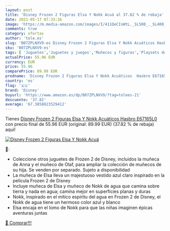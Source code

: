 ```yaml
---
layout: post
title: 'Disney Frozen 2 Figuras Elsa Y Nokk Acuá al 37.82 % de rebaja'
date: 2021-05-17 07:33:16
image: 'https://m.media-amazon.com/images/I/411QeCIsWtL._SL500_._SL400_.jpg'
comments: true
category: ofertas
author: 'tole.es'
slug: 'B07ZPLNXV9-es Disney Frozen 2 Figuras Elsa Y Nokk Acuáticos Hasbro E67165L0'
sku: 'B07ZPLNXV9-es'
tags: [ 'Juguetes','Juguetes y juegos','Muñecos y figuras','Playsets de figuras de juguete para niños','disney','hasbro', ]
actualPrice: 55.96 EUR
currency: EUR
price: 55.96
comparePrice: 89.99 EUR
prodname: 'Disney Frozen 2 Figuras Elsa Y Nokk Acuáticos  Hasbro E67165L0'
country: 'es'
flag: '🇪🇸'
brand: 'Disney'
buyurl: 'https://www.amazon.es/dp/B07ZPLNXV9/?tag=tolees-21'
descuento: '37.82'
average: '67.3858823529412'
---
```


Tienes [Disney Frozen 2 Figuras Elsa Y Nokk Acuáticos  Hasbro E67165L0](https://www.amazon.es/dp/B07ZPLNXV9/?tag=tolees-21) con precio final de  55.96 EUR (original: 89.99 EUR) (37.82 %  de rebaja) aqui!

[![Disney Frozen 2 Figuras Elsa Y Nokk Acuá](https://m.media-amazon.com/images/I/411QeCIsWtL._SL500_._SL400_.jpg)](https://www.amazon.es/dp/B07ZPLNXV9/?tag=tolees-21)

🔎:

- Coleccione otros juguetes de Frozen 2 de Disney, incluidos la muñeca de Anna y el muñeco de Olaf, para ampliar la colección de muñecos de su hija. Se venden por separado. Sujeto a disponibilidad
- La muñeca de Elsa lleva un majestuoso vestido azul claro inspirado en la película Frozen 2 de Disney
- Incluye muñeca de Elsa y muñeco de Nokk de agua que camina sobre tierra y nada en agua; camina mejor en superficies planas y duras
- Nokk, inspirado en el mítico espíritu del agua en Frozen 2 de Disney, el Nokk de agua tiene un hermoso color azul y blanco
- Elsa encaja en el lomo de Nokk para que las niñas imaginen épicas aventuras juntas

[🛒 Comprar!!!](https://www.amazon.es/dp/B07ZPLNXV9/?tag=tolees-21)
